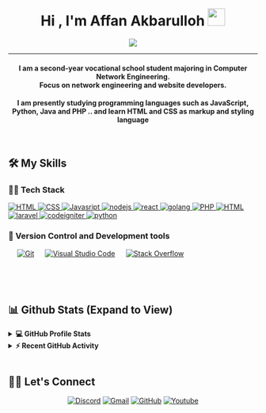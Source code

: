 <h1 align="center">Hi , I'm Affan Akbarulloh <img src="https://media.giphy.com/media/hvRJCLFzcasrR4ia7z/giphy.gif" width="35"></h1>
<p align="center">
  <a href="https://github.com/Samunee/readme-typing-svg"><img src="https://readme-typing-svg.herokuapp.com?lines=Front-end+Web+Developer;Junior+Network+Administrator;GTA+SA:MP+Developer;Minecraft+Server++Developer;Still%20learning%20new%20things&center=true&width=500&height=50"></a>
</p>
<hr/>
<h4 align="center">I am a second-year vocational school student majoring in Computer Network Engineering.<br> Focus on network engineering and website developers.</h4>
<h4 align="center">I am presently studying programming languages such as JavaScript, Python, Java and PHP .. and learn HTML and CSS as markup and styling language</h4>
<br>

## 🛠️ My Skills

### 👨‍💻 Tech Stack

<p align="left"> 

   <a href="#"> 
     <img alt="HTML" src="https://camo.githubusercontent.com/92fa9581acf51a3c5d8c7b0e723fe857cd693f74a3f75d3671716c6bc7de6bbc/68747470733a2f2f696d672e736869656c64732e696f2f62616467652f48544d4c2d4533344632363f6c6f676f3d68746d6c35266c6f676f436f6c6f723d7768697465267374796c653d666c6174">
   </a>
  
   <a href="#">
    <img alt="CSS" src="https://camo.githubusercontent.com/f60976f27d4829bbd135a521c38b5cca637ab7cbaa1ba47ae26e6bb7542c8d7f/68747470733a2f2f696d672e736869656c64732e696f2f62616467652f4353532d3135373242363f6c6f676f3d63737333266c6f676f436f6c6f723d7768697465267374796c653d666c6174">
  </a>
  
   <a href="https://www.java.com" target="_blank">
    <img alt="Javasript" src="https://camo.githubusercontent.com/38a948b2218867f34dfad9bd4fdbbc30632375f7ef75ab3571c4c6deb19806dc/68747470733a2f2f696d672e736869656c64732e696f2f62616467652f4a6176615363726970742d4637444631453f6c6f676f3d6a617661736372697074266c6f676f436f6c6f723d7768697465267374796c653d666c6174">
  </a>
  
   <a href="#">
    <img alt="nodejs" src="https://camo.githubusercontent.com/47ceda32390df683d8ecc3b1cfc18afeaf6536dfe06dfd1910488e4ae7fe06c0/68747470733a2f2f696d672e736869656c64732e696f2f62616467652f4e6f64652e6a732d3333393933333f6c6f676f3d6e6f64652e6a73266c6f676f436f6c6f723d7768697465267374796c653d666c6174">
  </a>
  
  <a href="#"> 
   <img alt="react" src="https://camo.githubusercontent.com/8f595b8a978309381b15f4fe337b991bdc34204455c870a8e3be70c008840e8a/68747470733a2f2f696d672e736869656c64732e696f2f62616467652f52656163742d3030414444383f6c6f676f3d7265616374266c6f676f436f6c6f723d7768697465267374796c653d666c6174">
  </a>   
  
  <a href="#">
    <img alt="golang" src="https://camo.githubusercontent.com/653cb58a09bd3aafdff2a0a99531d75f9a42e72e21f3a469983f1209e43bed95/68747470733a2f2f696d672e736869656c64732e696f2f62616467652f476f2d3030414444383f6c6f676f3d676f266c6f676f436f6c6f723d7768697465267374796c653d666c6174">
  </a>
  
  <a href="https://www.w3schools.com/css/" target="_blank">
    <img alt="PHP" src="https://img.shields.io/badge/PHP-777BB4?%20-%23E34F26.svg?&logo=php&logoColor=white">
  </a>
  
  <a href="https://getbootstrap.com/" target="_blank"> 
   <img alt="HTML" src="https://img.shields.io/badge/Bootstrap%20-%2314354C.svg?logo=bootstrap&logoColor=orange">
  </a>   
  
  <a href="#">
    <img alt="laravel" src="https://camo.githubusercontent.com/b57dc1ffa0b87f93b8c6b32d93975e84d70d49de83ba1f0e3461beceecc44c1e/68747470733a2f2f696d672e736869656c64732e696f2f62616467652f6c61726176656c2d7265643f6c6f676f3d6c61726176656c266c6f676f436f6c6f723d7768697465267374796c653d666c6174">
  </a>

  <a href="#">
    <img alt="codeigniter" src="https://camo.githubusercontent.com/250383de9bd4ea832693672ff062306f2dfa600979c561a3dee522a62ee91305/68747470733a2f2f696d672e736869656c64732e696f2f62616467652f636f646569676e697465722d7265643f6c6f676f3d636f646569676e69746572266c6f676f436f6c6f723d7768697465267374796c653d666c6174">
  </a>

   <a href="#">
    <img alt="python" src="https://camo.githubusercontent.com/9ea67105a9d6e5e98ace28d9ddee21b49cc0c8ad3f01fdbb1032bed9524b07b8/68747470733a2f2f696d672e736869656c64732e696f2f62616467652f707974686f6e2d3030414444383f6c6f676f3d707974686f6e266c6f676f436f6c6f723d7768697465267374796c653d666c6174">
  </a>


</p>

 ### 💾 Version Control and Development tools
 
<p>
  &emsp;
    <a href="#"><img alt="Git" src="https://img.shields.io/badge/Git%20-%23F05033.svg?logo=git&logoColor=white"></a>
  &emsp;
    <a href="#"><img alt="Visual Studio Code" src="https://img.shields.io/badge/Visual%20Studio%20Code-0078d7.svg?logo=visual-studio-code&logoColor=white"></a>
  &emsp;
    <a href="#"><img alt="Stack Overflow" src="https://camo.githubusercontent.com/df1b17c78cb9d536b75c7aac390804a95febe8b863800236a2df5d839538f382/68747470733a2f2f696d672e736869656c64732e696f2f62616467652f4769744875622d3138313731373f6c6f676f3d676974687562266c6f676f436f6c6f723d7768697465267374796c653d666c6174"></a>
<p>
  &emsp;
</p>

<br/>

## 📊 Github Stats (Expand to View) 


<details> 
  <summary><b>💻 GitHub Profile Stats</b></summary>
  <br/>
  <p align="center">
        <a href="https://awesome-github-stats.azurewebsites.net/index.html??cardType=github&preferLogin=false&Background=DDDDDD">    <img  alt="NotFinzyX's GitHub Stats" src="https://awesome-github-stats.azurewebsites.net/user-stats/NotFinzyX?cardType=github&preferLogin=false&Background=DDDDDD" />  </a>
<br/>
  &nbsp;
	  <img src="https://github-readme-stats.vercel.app/api/top-langs/?username=Samunee&layout=compact&theme=algolia" alt="Samunee" height="192px"/>
  <br/>
  <b>Note:</b> Top languages is only a metric of the languages my public code consists of and doesn't reflect experience or skill level.
  </p>
</details>

<details>
  <summary><b>⚡ Recent GitHub Activity</b></summary>
  <br/>
   <a href="https://github.com/NotFinzyX"><img alt="Samunee's Activity Graph" src="https://activity-graph.herokuapp.com/graph?username=Samunee&custom_title=Samunee%20Noronha's%20Contribution%20Graph&theme=react-dark" /></a>
  <br/>

</details>

<br/>

## 🙋‍♀️ Let's Connect
<p align="center">
  <a href="https://discord.gg/MsxuncgpUq"><img src="https://img.icons8.com/bubbles/50/000000/web.png" alt="Discord"/></a>
	<a href="mailto:notfinzy@gmail.com"><img src="https://img.icons8.com/bubbles/50/000000/gmail.png" alt="Gmail"/></a>
	<a href="https://github.com/NotFinzyX"><img src="https://img.icons8.com/bubbles/50/000000/github.png" alt="GitHub"/></a>
	<a href="https://www.youtube.com/channel/FANHOST-OFC"><img src="https://img.icons8.com/bubbles/50/000000/youtube.png" alt="Youtube"/></a>
	
</p>
